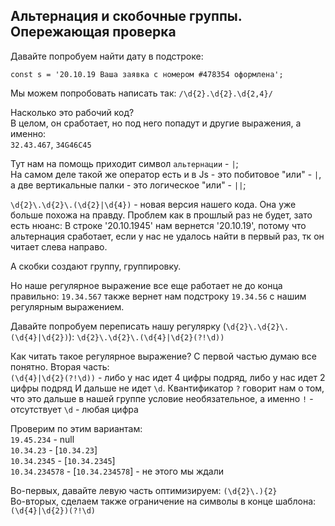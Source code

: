 ## Альтернация и скобочные группы. Опережающая проверка
Давайте попробуем найти дату в подстроке:
```
const s = '20.10.19 Ваша заявка с номером #478354 оформлена';
```

Мы можем попробовать написать так:
`/\d{2}.\d{2}.\d{2,4}/`

Насколько это рабочий код?  
В целом, он сработает, но под него попадут и другие выражения, а именно:  
`32.43.467`, `34G46C45`

Тут нам на помощь приходит символ `альтернации` - `|`;  
На самом деле такой же оператор есть и в Js - это побитовое "или" - `|`, а
две вертикальные палки - это логическое "или" - `||`;

`\d{2}\.\d{2}\.(\d{2}|\d{4})` - новая версия нашего кода.
Она уже больше похожа на правду. Проблем как в прошлый раз не будет, зато есть нюанс:
В строке '20.10.1945' нам вернется '20.10.19', потому что альтернация сработает, если
у нас не удалось найти в первый раз, тк он читает слева направо.

А скобки создают группу, группировку.

Но наше регулярное выражение все еще работает не до конца правильно:
`19.34.567` также вернет нам подстроку `19.34.56` с нашим регулярным выражением.

Давайте попробуем переписать нашу регулярку (`\d{2}\.\d{2}\.(\d{4}|\d{2})`):
`\d{2}\.\d{2}\.(\d{4}|\d{2}(?!\d))`

Как читать такое регулярное выражение?
С первой частью думаю все понятно. Вторая часть:  
`(\d{4}|\d{2}(?!\d))` - либо у нас идет 4 цифры подряд, либо у нас идет 2 цифры подряд И
дальше не идет `\d`. Квантификатор `?` говорит нам о том, что это дальше в нашей группе условие
необязательное, а именно `!` - отсутствует `\d` - любая цифра

Проверим по этим вариантам:  
`19.45.234` - null  
`10.34.23` - [`10.34.23`]  
`10.34.2345` - [`10.34.2345`]  
`10.34.234578` - [`10.34.234578`] - не этого мы ждали  

Во-первых, давайте левую часть оптимизируем:
`(\d{2}\.){2}`  
Во-вторых, сделаем также ограничение на символы в конце шаблона:
`(\d{4}|\d{2})(?!\d)`  

